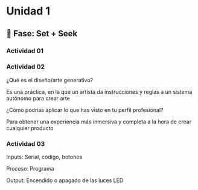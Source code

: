 # Unidad 1

## 🔎 Fase: Set + Seek

### Actividad 01



### Actividad 02
¿Qué es el diseño/arte generativo?

Es una práctica, en la que un artista da instrucciones y reglas a un sistema autónomo para crear arte

¿Cómo podrías aplicar lo que has visto en tu perfil profesional?

Para obtener una experiencia más inmersiva y completa a la hora de crear cualquier producto

### Actividad 03
Inputs: Serial, código, botones

Proceso: Programa

Output: Encendido o apagado de las luces LED

